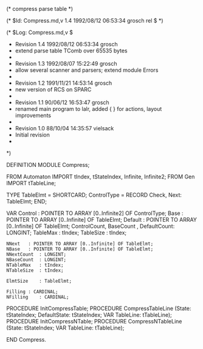 (* compress parse table *)

(* $Id: Compress.md,v 1.4 1992/08/12 06:53:34 grosch rel $ *)

(* $Log: Compress.md,v $
 * Revision 1.4  1992/08/12  06:53:34  grosch
 * extend parse table TComb over 65535 bytes
 *
 * Revision 1.3  1992/08/07  15:22:49  grosch
 * allow several scanner and parsers; extend module Errors
 *
 * Revision 1.2  1991/11/21  14:53:14  grosch
 * new version of RCS on SPARC
 *
 * Revision 1.1  90/06/12  16:53:47  grosch
 * renamed main program to lalr, added { } for actions, layout improvements
 * 
 * Revision 1.0	 88/10/04  14:35:57  vielsack
 * Initial revision
 * 
 *)

DEFINITION MODULE Compress;

FROM Automaton IMPORT tIndex, tStateIndex, Infinite, Infinite2;
FROM Gen IMPORT tTableLine;

  TYPE
    TableElmt	= SHORTCARD;
    ControlType = RECORD Check, Next: TableElmt; END;

  VAR
    Control	: POINTER TO ARRAY [0..Infinite2] OF ControlType;
    Base	: POINTER TO ARRAY [0..Infinite] OF TableElmt;
    Default	: POINTER TO ARRAY [0..Infinite] OF TableElmt;
    ControlCount,
    BaseCount	,
    DefaultCount: LONGINT;
    TableMax	: tIndex;
    TableSize	: tIndex;

    NNext	: POINTER TO ARRAY [0..Infinite] OF TableElmt;
    NBase	: POINTER TO ARRAY [0..Infinite] OF TableElmt;
    NNextCount	: LONGINT;
    NBaseCount	: LONGINT;
    NTableMax	: tIndex;
    NTableSize	: tIndex;

    ElmtSize	: TableElmt;

    Filling	: CARDINAL;
    NFilling	: CARDINAL;

PROCEDURE InitCompressTable;
PROCEDURE CompressTableLine (State: tStateIndex; DefaultState: tStateIndex; VAR TableLine: tTableLine);
PROCEDURE InitCompressNTable;
PROCEDURE CompressNTableLine (State: tStateIndex; VAR TableLine: tTableLine);

END Compress.
